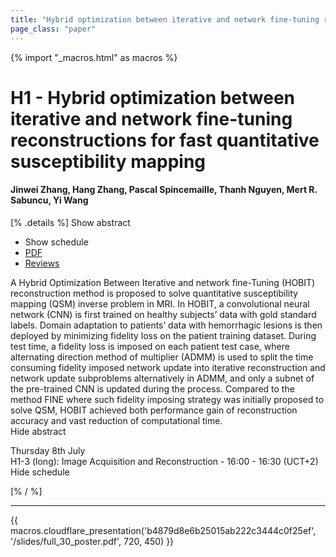 ```yaml
---
title: "Hybrid optimization between iterative and network fine-tuning reconstructions for fast quantitative susceptibility mapping"
page_class: "paper"
---
```


{% import "_macros.html" as macros %}

# H1 - Hybrid optimization between iterative and network fine-tuning reconstructions for fast quantitative susceptibility mapping

#### Jinwei Zhang, Hang Zhang, Pascal Spincemaille, Thanh Nguyen, Mert R. Sabuncu, Yi Wang

[% .details %]
<a class="toggle_visibility" data-selector=".abstract" data-level="3">Show abstract</a>
- <a class="toggle_visibility" data-selector=".schedule" data-level="3">Show schedule</a>
- <a href="/proceedings/zhang21d.pdf">PDF</a>
- <a href="https://openreview.net/forum?id=LFaxozc7Awm">Reviews</a>

<p>
    <span class="abstract">
        A Hybrid Optimization Between Iterative and network fine-Tuning (HOBIT) reconstruction method is proposed to solve quantitative susceptibility mapping (QSM) inverse problem in MRI. In HOBIT, a convolutional neural network (CNN) is first trained on healthy subjects’ data with gold standard labels. Domain adaptation to patients’ data with hemorrhagic lesions is then deployed by minimizing fidelity loss on the patient training dataset. During test time, a fidelity loss is imposed on each patient test case, where alternating direction method of multiplier (ADMM) is used to split the time consuming fidelity imposed network update into iterative reconstruction and network update subproblems alternatively in ADMM, and only a subnet of the pre-trained CNN is updated during the process. Compared to the method FINE where such fidelity imposing strategy was initially proposed to solve QSM, HOBIT achieved both performance gain of reconstruction accuracy and vast reduction of computational time.
        <br>
        <span class="actions"><a class="toggle_visibility" data-level="2">Hide abstract</a></span>
    </span>
</p>

<p>
    <span class="schedule">
         Thursday 8th July<br>H1-3 (long): Image Acquisition and Reconstruction - 16:00 - 16:30 (UCT+2)
        <br>
        <span class="actions"><a class="toggle_visibility" data-level="2">Hide schedule</a></span>
    </span>
</p>

[% / %]


---

{{ macros.cloudflare_presentation('b4879d8e6b25015ab222c3444c0f25ef', '/slides/full_30_poster.pdf', 720, 450) }}
